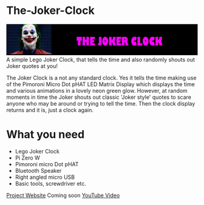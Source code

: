 # The-Joker-Clock
![](images/JOKER.jpg)
A simple Lego Joker Clock, that tells the time and also randomly shouts out Joker quotes at you!

The Joker Clock is a not any standard clock.  Yes it tells the time making use of the Pimoroni Micro Dot pHAT LED Matrix Display which displays the time and various animations in a lovely neon green glow.  However, at random moments in time the Joker shouts out classic 'Joker style' quotes to scare anyone who may be around or trying to tell the time.  Then the clock display returns and it is, just a clock again.

# What you need
* Lego Joker Clock
* Pi Zero W
* Pimoroni micro Dot pHAT
* Bluetooth Speaker
* Right angled micro USB
* Basic tools, screwdriver etc.

[Project Website](https://www.tecoed.co.uk/the-joker.html)
Coming soon
[YouTube Video](https://youtu.be/7pNxikwtCvs)